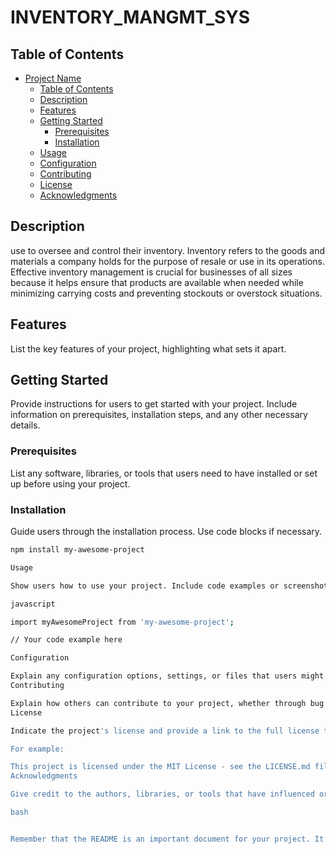# INVENTORY_MANGMT_SYS


## Table of Contents

- [Project Name](#project-name)
  - [Table of Contents](#table-of-contents)
  - [Description](#description)
  - [Features](#features)
  - [Getting Started](#getting-started)
    - [Prerequisites](#prerequisites)
    - [Installation](#installation)
  - [Usage](#usage)
  - [Configuration](#configuration)
  - [Contributing](#contributing)
  - [License](#license)
  - [Acknowledgments](#acknowledgments)

## Description

use to oversee and control their inventory. Inventory refers to the goods and materials a company holds for the purpose of resale or use in its operations. Effective inventory management is crucial for businesses of all sizes because it helps ensure that products are available when needed while minimizing carrying costs and preventing stockouts or overstock situations.



## Features

List the key features of your project, highlighting what sets it apart.



## Getting Started

Provide instructions for users to get started with your project. Include information on prerequisites, installation steps, and any other necessary details.

### Prerequisites

List any software, libraries, or tools that users need to have installed or set up before using your project.

### Installation

Guide users through the installation process. Use code blocks if necessary.

```bash
npm install my-awesome-project

Usage

Show users how to use your project. Include code examples or screenshots if applicable.

javascript

import myAwesomeProject from 'my-awesome-project';

// Your code example here

Configuration

Explain any configuration options, settings, or files that users might need to customize.
Contributing

Explain how others can contribute to your project, whether through bug reports, feature requests, or code contributions. Provide guidelines and contact information.
License

Indicate the project's license and provide a link to the full license text if necessary.

For example:

This project is licensed under the MIT License - see the LICENSE.md file for details.
Acknowledgments

Give credit to the authors, libraries, or tools that have influenced or contributed to your project.

bash


Remember that the README is an important document for your project. It should be clear, informative, and well-organized to help users, collaborators, and potential contributors understand and use your project effectively.

